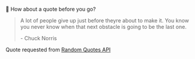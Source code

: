 📣 How about a quote before you go?

> A lot of people give up just before theyre about to make it. You know you never know when that next obstacle is going to be the last one.
>
> <p>- Chuck Norris</p>

Quote requested from [Random Quotes API](https://github.com/lukePeavey/quotable)
